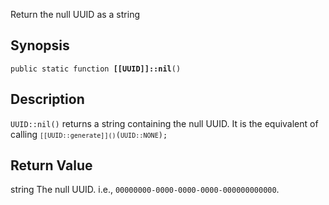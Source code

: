 Return the null UUID as a string

## Synopsis

<code>public static function <b>[[UUID]]::nil</b>()</code>

## Description

`UUID::nil()` returns a string containing the null UUID. It is the equivalent of calling <code>`[[UUID::generate]]()`(`UUID::NONE`);</code>

## Return Value

string The null UUID. i.e., `00000000-0000-0000-0000-000000000000`.

